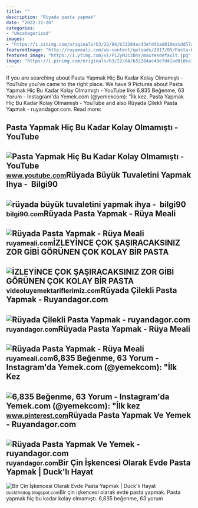 ```yaml
---
title: ""
description: "Rüyada pasta yapmak"
date: "2022-11-26"
categories:
- "Uncategorized"
images:
- "https://i.pinimg.com/originals/b3/22/84/b32284ac43efd41ad810ea1dd57aff69.jpg"
featuredImage: "http://ruyameali.com/wp-content/uploads/2017/05/Pasta-6.jpg"
featured_image: "https://i.ytimg.com/vi/PiZyMJc2DnY/maxresdefault.jpg"
image: "https://i.pinimg.com/originals/b3/22/84/b32284ac43efd41ad810ea1dd57aff69.jpg"
---
```


If you are searching about Pasta Yapmak Hiç Bu Kadar Kolay Olmamıştı - YouTube you've came to the right place. We have 9 Pictures about Pasta Yapmak Hiç Bu Kadar Kolay Olmamıştı - YouTube like 6,835 Beğenme, 63 Yorum - Instagram'da Yemek.com (@yemekcom): "İlk kez, Pasta Yapmak Hiç Bu Kadar Kolay Olmamıştı - YouTube and also Rüyada Çilekli Pasta Yapmak - ruyandagor.com. Read more:

Pasta Yapmak Hiç Bu Kadar Kolay Olmamıştı - YouTube
---------------------------------------------------

 ![Pasta Yapmak Hiç Bu Kadar Kolay Olmamıştı - YouTube](https://i.ytimg.com/vi/PiZyMJc2DnY/maxresdefault.jpg) <small>www.youtube.com</small>Rüyada Büyük Tuvaletini Yapmak Ihya - ️ Bilgi90
-----------------------------------------------

 ![rüyada büyük tuvaletini yapmak ihya - ️ bilgi90](https://i4.hurimg.com/i/hurriyet/75/0x0/5e7f3b80c03c0e2b60e2516f.jpg) <small>bilgi90.com</small>Rüyada Pasta Yapmak - Rüya Meali
--------------------------------

 ![Rüyada Pasta Yapmak - Rüya Meali](http://ruyameali.com/wp-content/uploads/2017/05/Pasta-6.jpg) <small>ruyameali.com</small>İZLEYİNCE ÇOK ŞAŞIRACAKSINIZ ️ZOR GİBİ GÖRÜNEN ÇOK KOLAY BİR PASTA
------------------------------------------------------------------

 ![İZLEYİNCE ÇOK ŞAŞIRACAKSINIZ ️ZOR GİBİ GÖRÜNEN ÇOK KOLAY BİR PASTA](https://i.ytimg.com/vi/Abi-cNdffSU/maxresdefault.jpg) <small>videoluyemektariflerimiz.com</small>Rüyada Çilekli Pasta Yapmak - Ruyandagor.com
--------------------------------------------

 ![Rüyada Çilekli Pasta Yapmak - ruyandagor.com](https://images.ruyandagor.com/2017/05/cilekli-pasta-yapmak-1420.jpg) <small>ruyandagor.com</small>Rüyada Pasta Yapmak - Rüya Meali
--------------------------------

 ![Rüyada Pasta Yapmak - Rüya Meali](http://ruyameali.com/wp-content/uploads/2017/05/Pasta-2-1024x626.jpg) <small>ruyameali.com</small>6,835 Beğenme, 63 Yorum - Instagram'da Yemek.com (@yemekcom): "İlk Kez
----------------------------------------------------------------------

 ![6,835 Beğenme, 63 Yorum - Instagram'da Yemek.com (@yemekcom): "İlk kez](https://i.pinimg.com/originals/b3/22/84/b32284ac43efd41ad810ea1dd57aff69.jpg) <small>www.pinterest.com</small>Rüyada Pasta Yapmak Ve Yemek - Ruyandagor.com
---------------------------------------------

 ![Rüyada Pasta Yapmak Ve Yemek - ruyandagor.com](https://images.ruyandagor.com/2017/05/pasta-yapmak-ve-yemek-1759.jpg) <small>ruyandagor.com</small>Bir Çin İşkencesi Olarak Evde Pasta Yapmak | Duck'lı Hayat
----------------------------------------------------------

 ![Bir Çin İşkencesi Olarak Evde Pasta Yapmak | Duck'lı Hayat](http://3.bp.blogspot.com/-uSsvNlPcFag/TyVcD9V6csI/AAAAAAAAC8M/XLSrxknJB8E/s1600/Picture+045copy.jpg) <small>duckthedog.blogspot.com</small>Bir çin i̇şkencesi olarak evde pasta yapmak. Pasta yapmak hiç bu kadar kolay olmamıştı. 6,835 beğenme, 63 yorum
